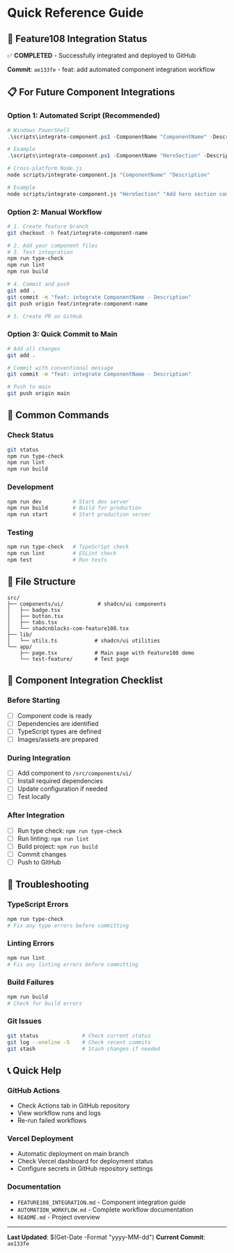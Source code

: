 # Quick Reference Guide

## 🚀 Feature108 Integration Status
✅ **COMPLETED** - Successfully integrated and deployed to GitHub

**Commit**: `ae133fe` - feat: add automated component integration workflow

## 📋 For Future Component Integrations

### Option 1: Automated Script (Recommended)
```powershell
# Windows PowerShell
.\scripts\integrate-component.ps1 -ComponentName "ComponentName" -Description "Description"

# Example
.\scripts\integrate-component.ps1 -ComponentName "HeroSection" -Description "Add hero section component"
```

```bash
# Cross-platform Node.js
node scripts/integrate-component.js "ComponentName" "Description"

# Example
node scripts/integrate-component.js "HeroSection" "Add hero section component"
```

### Option 2: Manual Workflow
```bash
# 1. Create feature branch
git checkout -b feat/integrate-component-name

# 2. Add your component files
# 3. Test integration
npm run type-check
npm run lint
npm run build

# 4. Commit and push
git add .
git commit -m "feat: integrate ComponentName - Description"
git push origin feat/integrate-component-name

# 5. Create PR on GitHub
```

### Option 3: Quick Commit to Main
```bash
# Add all changes
git add .

# Commit with conventional message
git commit -m "feat: integrate ComponentName - Description"

# Push to main
git push origin main
```

## 🔧 Common Commands

### Check Status
```bash
git status
npm run type-check
npm run lint
npm run build
```

### Development
```bash
npm run dev          # Start dev server
npm run build        # Build for production
npm run start        # Start production server
```

### Testing
```bash
npm run type-check   # TypeScript check
npm run lint         # ESLint check
npm test             # Run tests
```

## 📁 File Structure
```
src/
├── components/ui/           # shadcn/ui components
│   ├── badge.tsx
│   ├── button.tsx
│   ├── tabs.tsx
│   └── shadcnblocks-com-feature108.tsx
├── lib/
│   └── utils.ts            # shadcn/ui utilities
└── app/
    ├── page.tsx            # Main page with Feature108 demo
    └── test-feature/       # Test page
```

## 🎯 Component Integration Checklist

### Before Starting
- [ ] Component code is ready
- [ ] Dependencies are identified
- [ ] TypeScript types are defined
- [ ] Images/assets are prepared

### During Integration
- [ ] Add component to `/src/components/ui/`
- [ ] Install required dependencies
- [ ] Update configuration if needed
- [ ] Test locally

### After Integration
- [ ] Run type check: `npm run type-check`
- [ ] Run linting: `npm run lint`
- [ ] Build project: `npm run build`
- [ ] Commit changes
- [ ] Push to GitHub

## 🚨 Troubleshooting

### TypeScript Errors
```bash
npm run type-check
# Fix any type errors before committing
```

### Linting Errors
```bash
npm run lint
# Fix any linting errors before committing
```

### Build Failures
```bash
npm run build
# Check for build errors
```

### Git Issues
```bash
git status              # Check current status
git log --oneline -5    # Check recent commits
git stash               # Stash changes if needed
```

## 📞 Quick Help

### GitHub Actions
- Check Actions tab in GitHub repository
- View workflow runs and logs
- Re-run failed workflows

### Vercel Deployment
- Automatic deployment on main branch
- Check Vercel dashboard for deployment status
- Configure secrets in GitHub repository settings

### Documentation
- `FEATURE108_INTEGRATION.md` - Component integration guide
- `AUTOMATION_WORKFLOW.md` - Complete workflow documentation
- `README.md` - Project overview

---

**Last Updated**: $(Get-Date -Format "yyyy-MM-dd")
**Current Commit**: `ae133fe` 